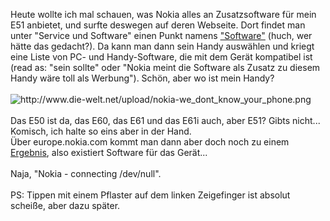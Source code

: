 <html><body><p>Heute wollte ich mal schauen, was Nokia alles an Zusatzsoftware für mein E51 anbietet, und surfte deswegen auf deren Webseite. Dort findet man unter "Service und Software" einen Punkt namens <a href="http://www.nokia.de/A4420002" target="_blank">"Software"</a> (huch, wer hätte das gedacht?). Da kann man dann sein Handy auswählen und kriegt eine Liste von PC- und Handy-Software, die mit dem Gerät kompatibel ist (read as: "sein sollte" oder "Nokia meint die Software als Zusatz zu diesem Handy wäre toll als Werbung"). Schön, aber wo ist mein Handy?<br>
<br>
<img src="http://www.die-welt.net/upload/nokia-we_dont_know_your_phone.png" alt="http://www.die-welt.net/upload/nokia-we_dont_know_your_phone.png"><br>
<br>
Das E50 ist da, das E60, das E61 und das E61i auch, aber E51? Gibts nicht... Komisch, ich halte so eins aber in der Hand.<br>
Über europe.nokia.com kommt man dann aber doch noch zu einem <a href="http://europe.nokia.com/A4546190" target="_blank">Ergebnis</a>, also existiert Software für das Gerät...<br>
<br>
Naja, "Nokia - connecting /dev/null".<br>
<br>
PS: Tippen mit einem Pflaster auf dem linken Zeigefinger ist absolut scheiße, aber dazu später.</p></body></html>